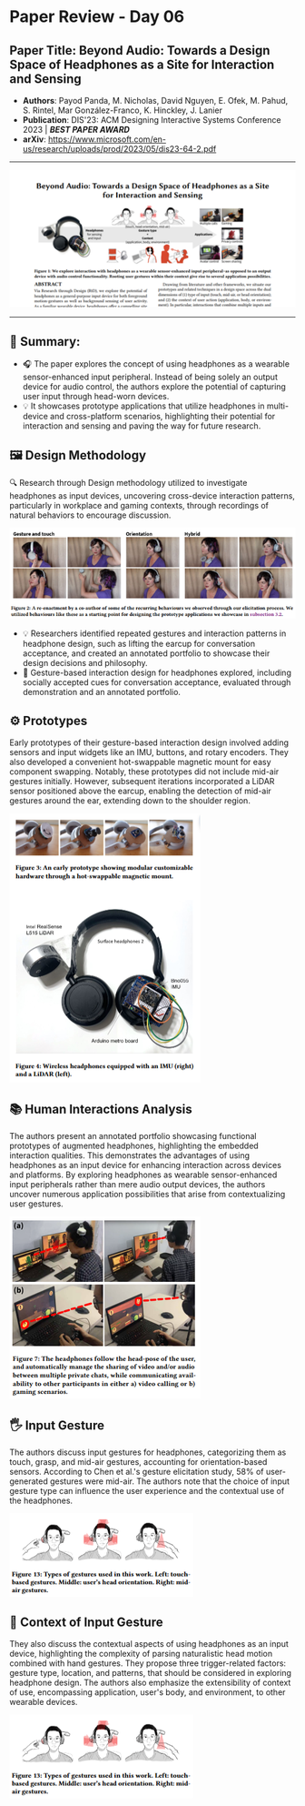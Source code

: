 # Paper Review - Day 06

## **Paper Title**: Beyond Audio: Towards a Design Space of Headphones as a Site for Interaction and Sensing
- **Authors**: Payod Panda, M. Nicholas, David Nguyen, E. Ofek, M. Pahud, S. Rintel, Mar González-Franco, K. Hinckley, J. Lanier
- **Publication**: DIS'23: ACM Designing Interactive Systems Conference 2023 | ***BEST PAPER AWARD***
- **arXiv**: https://www.microsoft.com/en-us/research/uploads/prod/2023/05/dis23-64-2.pdf

---

![](./figs/Day06/1.png)

---

## 🧾 Summary: 
- 🎧 The paper explores the concept of using headphones as a wearable sensor-enhanced input peripheral. Instead of being solely an output device for audio control, the authors explore the potential of capturing user input through head-worn devices. 
- 💡 It showcases prototype applications that utilize headphones in multi-device and cross-platform scenarios, highlighting their potential for interaction and sensing and paving the way for future research.

## 🖼️ Design Methodology
🔍 Research through Design methodology utilized to investigate headphones as input devices, uncovering cross-device interaction patterns, particularly in workplace and gaming contexts, through recordings of natural behaviors to encourage discussion.

![](./figs/Day06/2.png)

- 💡 Researchers identified repeated gestures and interaction patterns in headphone design, such as lifting the earcup for conversation acceptance, and created an annotated portfolio to showcase their design decisions and philosophy.
- 🤝 Gesture-based interaction design for headphones explored, including socially accepted cues for conversation acceptance, evaluated through demonstration and an annotated portfolio.

## ⚙️ Prototypes
Early prototypes of their gesture-based interaction design involved adding sensors and input widgets like an IMU, buttons, and rotary encoders. They also developed a convenient hot-swappable magnetic mount for easy component swapping. Notably, these prototypes did not include mid-air gestures initially. However, subsequent iterations incorporated a LiDAR sensor positioned above the earcup, enabling the detection of mid-air gestures around the ear, extending down to the shoulder region.

![](./figs/Day06/3.png)


## 📚 Human Interactions Analysis
The authors present an annotated portfolio showcasing functional prototypes of augmented headphones, highlighting the embedded interaction qualities. This demonstrates the advantages of using headphones as an input device for enhancing interaction across devices and platforms. By exploring headphones as wearable sensor-enhanced input peripherals rather than mere audio output devices, the authors uncover numerous application possibilities that arise from contextualizing user gestures.

![](./figs/Day06/4.png)


## 🖐️ Input Gesture
The authors discuss input gestures for headphones, categorizing them as touch, grasp, and mid-air gestures, accounting for orientation-based sensors. According to Chen et al.'s gesture elicitation study, 58% of user-generated gestures were mid-air. The authors note that the choice of input gesture type can influence the user experience and the contextual use of the headphones.

![](./figs/Day06/5.png)

## 🧠 Context of Input Gesture
They also discuss the contextual aspects of using headphones as an input device, highlighting the complexity of parsing naturalistic head motion combined with hand gestures. They propose three trigger-related factors: gesture type, location, and patterns, that should be considered in exploring headphone design. The authors also emphasize the extensibility of context of use, encompassing application, user's body, and environment, to other wearable devices. 

![](./figs/Day06/5.png)

